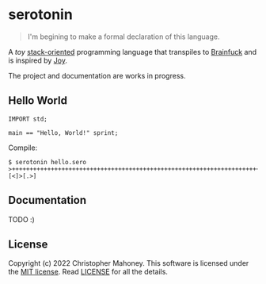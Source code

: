 # serotonin

> I'm begining to make a formal declaration of this language.

A _toy_ [stack-oriented](https://en.wikipedia.org/wiki/Stack-oriented_programming) programming language that transpiles to [Brainfuck](https://en.wikipedia.org/wiki/Brainfuck) and is inspired by [Joy](https://hypercubed.github.io/joy/joy.html).

The project and documentation are works in progress.

## Hello World

```serotonin
IMPORT std;

main == "Hello, World!" sprint;
```

Compile:

```text
$ serotonin hello.sero
>++++++++++++++++++++++++++++++++++++++++++++++++++++++++++++++++++++++++>+++++++++++++++++++++++++++++++++++++++++++++++++++++++++++++++++++++++++++++++++++++++++++++++++++++>++++++++++++++++++++++++++++++++++++++++++++++++++++++++++++++++++++++++++++++++++++++++++++++++++++++++++++>++++++++++++++++++++++++++++++++++++++++++++++++++++++++++++++++++++++++++++++++++++++++++++++++++++++++++++>+++++++++++++++++++++++++++++++++++++++++++++++++++++++++++++++++++++++++++++++++++++++++++++++++++++++++++++++>++++++++++++++++++++++++++++++++++++++++++++>++++++++++++++++++++++++++++++++>+++++++++++++++++++++++++++++++++++++++++++++++++++++++++++++++++++++++++++++++++++++++>+++++++++++++++++++++++++++++++++++++++++++++++++++++++++++++++++++++++++++++++++++++++++++++++++++++++++++++++>++++++++++++++++++++++++++++++++++++++++++++++++++++++++++++++++++++++++++++++++++++++++++++++++++++++++++++++++++>++++++++++++++++++++++++++++++++++++++++++++++++++++++++++++++++++++++++++++++++++++++++++++++++++++++++++++>++++++++++++++++++++++++++++++++++++++++++++++++++++++++++++++++++++++++++++++++++++++++++++++++++++>+++++++++++++++++++++++++++++++++[<]>[.>]
```

## Documentation

TODO :)

## License

Copyright (c) 2022 Christopher Mahoney. This software is licensed under the [MIT license](https://opensource.org/licenses/MIT). Read [LICENSE](LICENSE) for all the details.
